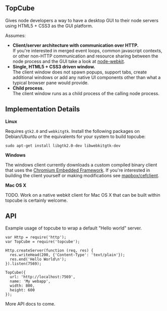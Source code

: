 TopCube
-------
Gives node developers a way to have a desktop GUI to their node servers using HTML5 + CSS3 as the GUI platform.

Assumes:

- **Client/server architecture with communication over HTTP.**  
  If you're interested in merged event loops, common javascript contexts, or other non-HTTP communication and resource sharing between the node process and the GUI take a look at [node-webkit](https://github.com/rogerwang/node-webkit).
- **Single, HTML5 + CSS3 driven window.**  
  The client window does not spawn popups, support tabs, create additional windows or add any native UI components other than what a typical browser pane would provide.
- **Child process.**  
  The client window runs as a child process of the calling node process.

## Implementation Details

**Linux**

Requires `gtk2.0` and `webkitgtk`. Install the following packages on Debian/Ubuntu or the equivalents for your system to build topcube:

    sudo apt-get install libgtk2.0-dev libwebkitgtk-dev

**Windows**

The windows client currently downloads a custom compiled binary client that uses the [Chromium Embedded Framework](http://code.google.com/p/chromiumembedded/). If you're interested in building the client yourself or making modifications see [mapbox/cefclient](https://github.com/mapbox/cefclient).

**Mac OS X**

TODO. Work on a native webkit client for Mac OS X that can be built within topcube is certainly welcome.

## API

Example usage of topcube to wrap a default "Hello world" server.

    var Http = require('http');
    var TopCube = require('topcube');

    Http.createServer(function (req, res) {
      res.writeHead(200, {'Content-Type': 'text/plain'});
      res.end('Hello World\n');
    }).listen(7569);

    TopCube({
      url: 'http://localhost:7569',
      name: 'My webapp',
      width: 800,
      height: 600
    });

More API docs to come.
